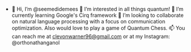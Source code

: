 - 👋 Hi, I’m @seemedidemees
👀 I’m interested in all things quantum!
🌱 I’m currently learning Google's Cirq framework
💞️ I’m looking to collaborate on natural language processing with a focus on communication optimization. Also would love to play a game of Quantum Chess.
📫 You can reach me at clevonwarner96@gmail.com or at my Instagram: @orthonathanganol

<!---
seemedidemees/seemedidemees is a ✨ special ✨ repository because its `README.md` (this file) appears on your GitHub profile.
You can click the Preview link to take a look at your changes.
--->

